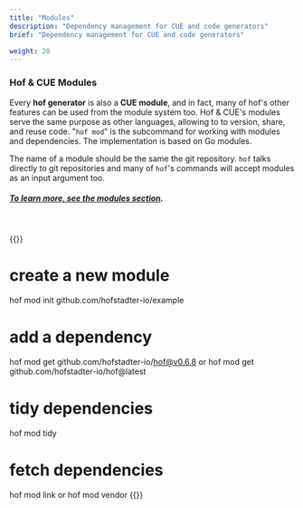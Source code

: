 ```yaml
---
title: "Modules"
description: "Dependency management for CUE and code generators"
brief: "Dependency management for CUE and code generators"

weight: 20
---
```


### Hof & CUE Modules

Every __hof generator__ is also a __CUE module__,
and in fact, many of hof's other features can
be used from the module system too.
Hof & CUE's modules serve the same purpose as other languages,
allowing to to version, share, and reuse code.
"`hof mod`" is the subcommand for working with modules and dependencies.
The implementation is based on Go modules.

The name of a module should be the same the git repository.
`hof` talks directly to git repositories and many of
`hof`'s commands will accept modules as an input argument too.

##### [To learn more, see the modules section](/modules/).

<br>

{{<codeInner>}}
# create a new module
hof mod init github.com/hofstadter-io/example

# add a dependency
hof mod get github.com/hofstadter-io/hof@v0.6.8
  or
hof mod get github.com/hofstadter-io/hof@latest

# tidy dependencies
hof mod tidy

# fetch dependencies
hof mod link
  or
hof mod vendor
{{</codeInner>}}

